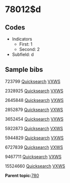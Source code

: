 # 78012$d

## Codes

-   Indicators
    -   First: 1
    -   Second: 2
-   Subfield: d

## Sample bibs

723799 [Quicksearch](https://search.library.yale.edu/catalog/723799) [VXWS](http://prodorbis.library.yale.edu:7014/vxws/GetHoldingsService?bibId=723799)

2328925 [Quicksearch](https://search.library.yale.edu/catalog/2328925) [VXWS](http://prodorbis.library.yale.edu:7014/vxws/GetHoldingsService?bibId=2328925)

2645848 [Quicksearch](https://search.library.yale.edu/catalog/2645848) [VXWS](http://prodorbis.library.yale.edu:7014/vxws/GetHoldingsService?bibId=2645848)

2852879 [Quicksearch](https://search.library.yale.edu/catalog/2852879) [VXWS](http://prodorbis.library.yale.edu:7014/vxws/GetHoldingsService?bibId=2852879)

3652454 [Quicksearch](https://search.library.yale.edu/catalog/3652454) [VXWS](http://prodorbis.library.yale.edu:7014/vxws/GetHoldingsService?bibId=3652454)

5922873 [Quicksearch](https://search.library.yale.edu/catalog/5922873) [VXWS](http://prodorbis.library.yale.edu:7014/vxws/GetHoldingsService?bibId=5922873)

5944829 [Quicksearch](https://search.library.yale.edu/catalog/5944829) [VXWS](http://prodorbis.library.yale.edu:7014/vxws/GetHoldingsService?bibId=5944829)

6727839 [Quicksearch](https://search.library.yale.edu/catalog/6727839) [VXWS](http://prodorbis.library.yale.edu:7014/vxws/GetHoldingsService?bibId=6727839)

9467711 [Quicksearch](https://search.library.yale.edu/catalog/9467711) [VXWS](http://prodorbis.library.yale.edu:7014/vxws/GetHoldingsService?bibId=9467711)

15524660 [Quicksearch](https://search.library.yale.edu/catalog/15524660) [VXWS](http://prodorbis.library.yale.edu:7014/vxws/GetHoldingsService?bibId=15524660)

**Parent topic:**[780](../../tags/780/780.md)

